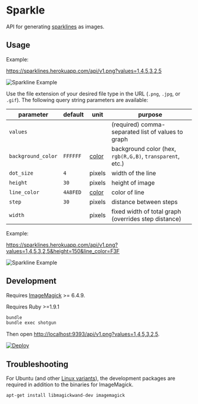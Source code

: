 # Sparkle

API for generating [sparklines](https://en.wikipedia.org/wiki/Sparkline) as images.

## Usage

Example:

https://sparklines.herokuapp.com/api/v1.png?values=1,4,5,3,2,5

![Sparkline Example](https://sparklines.herokuapp.com/api/v1.png?values=1,4,5,3,2,5)

Use the file extension of your desired file type in the URL (`.png`, `.jpg`, or `.gif`). The following query string parameters are available:

parameter | default | unit | purpose
--- | --- | --- | ---
`values` | | | (required) comma-separated list of values to graph
`background_color` | `FFFFFF` | [color](https://rmagick.github.io/imusage.html#color_names) | background color (hex, `rgb(R,G,B)`, `transparent`, etc.)
`dot_size` | `4` | pixels | width of the line
`height` | `30` | pixels | height of image
`line_color` | `4A8FED` | [color](https://rmagick.github.io/imusage.html#color_names) | color of line
`step` | `30` | pixels | distance between steps
`width` | | pixels | fixed width of total graph (overrides step distance)

Example:

https://sparklines.herokuapp.com/api/v1.png?values=1,4,5,3,2,5&height=150&line_color=F3F

![Sparkline Example](https://sparklines.herokuapp.com/api/v1.png?values=1,4,5,3,2,5&height=150&line_color=F3F)

## Development

Requires [ImageMagick](http://www.imagemagick.org/) >= 6.4.9.

Requires Ruby >=1.9.1
```bash
bundle
bundle exec shotgun
```

Then open [http://localhost:9393/api/v1.png?values=1,4,5,3,2,5](http://localhost:9393/api/v1.png?values=1,4,5,3,2,5).

[![Deploy](https://www.herokucdn.com/deploy/button.svg)](https://heroku.com/deploy)

## Troubleshooting

For Ubuntu (and other [Linux variants](http://stackoverflow.com/a/16775397/1476898)), the development packages are required in addition to the binaries for ImageMagick.                                                                                                        
 ```bash                                                                         
 apt-get install libmagickwand-dev imagemagick                                   
 ```                
